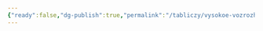 ```yaml
---
{"ready":false,"dg-publish":true,"permalink":"/tabliczy/vysokoe-vozrozhdenie/portret-franchesko-del-opere/","dgPassFrontmatter":true}
---
```



